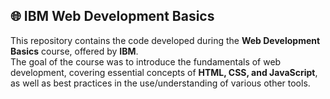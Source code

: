 ## 🌐 IBM Web Development Basics

This repository contains the code developed during the **Web Development Basics** course, offered by **IBM**.  
The goal of the course was to introduce the fundamentals of web development, covering essential concepts of **HTML, CSS, and JavaScript**, as well as best practices in the use/understanding of various other tools.
